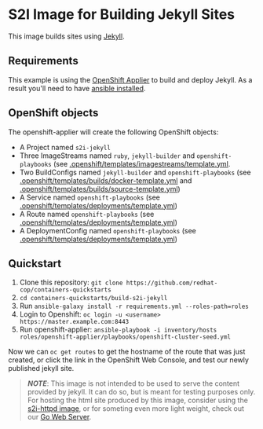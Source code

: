 # S2I Image for Building Jekyll Sites

This image builds sites using [Jekyll](https://jekyllrb.com/).

## Requirements
This example is using the [OpenShift Applier](https://github.com/redhat-cop/openshift-applier) to build and deploy Jekyll. As a result you'll need to have [ansible installed](http://docs.ansible.com/ansible/latest/intro_installation.html).

## OpenShift objects
The openshift-applier will create the following OpenShift objects:
* A Project named `s2i-jekyll` 
* Three ImageStreams named `ruby`, `jekyll-builder` and `openshift-playbooks` (see [.openshift/templates/imagestreams/template.yml](.openshift/templates/imagestreams/template.yml).
* Two BuildConfigs named `jekyll-builder` and `openshift-playbooks` (see [.openshift/templates/builds/docker-template.yml](.openshift/templates/builds/docker-template.yml) and [.openshift/templates/builds/source-template.yml](.openshift/templates/builds/source-template.yml))
* A Service named `openshift-playbooks` (see [.openshift/templates/deployments/template.yml](.openshift/templates/deployments/template.yml))
* A Route named `openshift-playbooks` (see [.openshift/templates/deployments/template.yml](.openshift/templates/deployments/template.yml))
* A DeploymentConfig named `openshift-playbooks` (see [.openshift/templates/deployments/template.yml](.openshift/templates/deployments/template.yml))

## Quickstart

1. Clone this repository:
   `git clone https://github.com/redhat-cop/containers-quickstarts`
2. `cd containers-quickstarts/build-s2i-jekyll`
3. Run `ansible-galaxy install -r requirements.yml --roles-path=roles`
4. Login to Openshift: `oc login -u <username> https://master.example.com:8443`
5. Run openshift-applier: `ansible-playbook -i inventory/hosts roles/openshift-applier/playbooks/openshift-cluster-seed.yml`

Now we can `oc get routes` to get the hostname of the route that was just created, or click the link in the OpenShift Web Console, and test our newly published jekyll site.

>**_NOTE_**: This image is not intended to be used to serve the content provided by jekyll. It can do so, but is meant for testing purposes only. For hosting the html site produced by this image, consider using the [s2i-httpd image](../deprecated/s2i-httpd/), or for someting even more light weight, check out our [Go Web Server](https://github.com/redhat-cop/gows).
